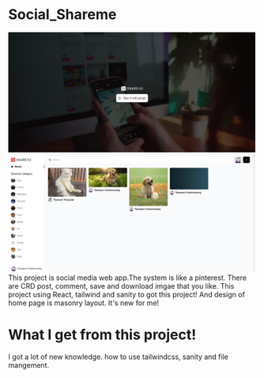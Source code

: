 # Social_Shareme
<img src="/shareme_frontend/public/login.png" alt="Alt text" title="Optional title" width="500px"> <img src="/shareme_frontend/public/home.png" alt="Alt text" title="Optional title" width="500px">
This project is social media web app.The system is like a pinterest. There are CRD post, comment, save and download imgae that you like. This project using React, tailwind and sanity to got this project! And design of home page is masonry layout. It's new for me!
# What I get from this project!
I got a lot of new knowledge. how to use tailwindcss, sanity and file mangement.
